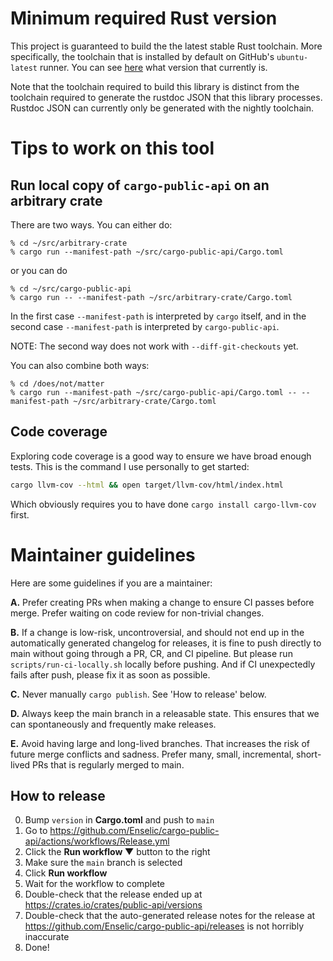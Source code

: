 # Minimum required Rust version

This project is guaranteed to build the the latest stable Rust toolchain. More specifically, the toolchain that is installed by default on GitHub's `ubuntu-latest` runner. You can see [here](https://github.com/actions/virtual-environments/blob/main/images/linux/Ubuntu2004-Readme.md#rust-tools) what version that currently is.

Note that the toolchain required to build this library is distinct from the toolchain required to generate the rustdoc JSON that this library processes. Rustdoc JSON can currently only be generated with the nightly toolchain.

# Tips to work on this tool

## Run local copy of `cargo-public-api` on an arbitrary crate

There are two ways. You can either do:
```
% cd ~/src/arbitrary-crate
% cargo run --manifest-path ~/src/cargo-public-api/Cargo.toml
```
or you can do
```
% cd ~/src/cargo-public-api
% cargo run -- --manifest-path ~/src/arbitrary-crate/Cargo.toml
```
In the first case `--manifest-path` is interpreted by `cargo` itself, and in the second case `--manifest-path` is interpreted by `cargo-public-api`.

NOTE: The second way does not work with `--diff-git-checkouts` yet.

You can also combine both ways:
```
% cd /does/not/matter
% cargo run --manifest-path ~/src/cargo-public-api/Cargo.toml -- --manifest-path ~/src/arbitrary-crate/Cargo.toml
```

## Code coverage

Exploring code coverage is a good way to ensure we have broad enough tests. This is the command I use personally to get started:

```bash
cargo llvm-cov --html && open target/llvm-cov/html/index.html
```

Which obviously requires you to have done `cargo install cargo-llvm-cov` first.

# Maintainer guidelines

Here are some guidelines if you are a maintainer:

**A.** Prefer creating PRs when making a change to ensure CI passes before merge. Prefer waiting on code review for non-trivial changes.

**B.** If a change is low-risk, uncontroversial, and should not end up in the automatically generated changelog for releases, it is fine to push directly to main without going through a PR, CR, and CI pipeline. But please run `scripts/run-ci-locally.sh` locally before pushing. And if CI unexpectedly fails after push, please fix it as soon as possible.

**C.** Never manually `cargo publish`. See 'How to release' below.

**D.** Always keep the main branch in a releasable state. This ensures that we can spontaneously and frequently make releases.

**E.** Avoid having large and long-lived branches. That increases the risk of future merge conflicts and sadness. Prefer many, small, incremental, short-lived PRs that is regularly merged to main.

## How to release

0. Bump `version` in **Cargo.toml** and push to `main`
1. Go to https://github.com/Enselic/cargo-public-api/actions/workflows/Release.yml
2. Click the **Run workflow ▼** button to the right
3. Make sure the `main` branch is selected
4. Click **Run workflow**
5. Wait for the workflow to complete
6. Double-check that the release ended up at https://crates.io/crates/public-api/versions
7. Double-check that the auto-generated release notes for the release at https://github.com/Enselic/cargo-public-api/releases is not horribly inaccurate
8. Done!
